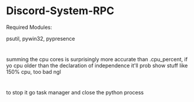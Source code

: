 # Discord-System-RPC

Required Modules: 

psutil, pywin32, pypresence
#
summing the cpu cores is surprisingly more accurate than .cpu_percent, if yo cpu older than the declaration of independence it'll prob show stuff like 150% cpu, too bad ngl
#
to stop it go task manager and close the python process
